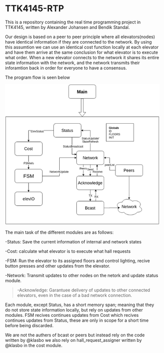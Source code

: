 # TTK4145-RTP
This is a repository containing the real time programming project in TTK4145, written by Alexander Johansen and Bendik Standal.

Our design is based on a peer to peer principle where all elevators(nodes) have identical information if they are connected to the network. By using this assumtion we can use an identical cost function locally at each elevator and have them arrive at the same conclusion for what elevator is to execute what order. When a new elevator connects to the network it shares its entire state information with the network, and the network transmits their inforamtion back in order for everyone to have a consensus. 

The program flow is seen below

![Program diagram](https://github.com/aalexjo/TTK4145-RTP/blob/master/Design/SanntidDiagram%20(2).png)

The main task of the different modules are as follows:

-Status: Save the current information of internal and network states

-Cost: calculate what elevator is to execute what hall requests

-FSM: Run the elevator to its assigned floors and control lighting, recive button presses and other updates from the elevator.

-Network: Transmit updates to other nodes on the netork and update status module.

 >-Acknowledge: Garantuee delivery of updates to other connected elevators, even in the case of a bad network connection.
 
 Each module, except Status, has a short memory span; meaning that they do not store state information locally, but rely on updates from other modules. FSM recives continues updates from Cost which recives continues updates from Status, these are only in scope for a short time before being discarded.


We are not the authers of bcast or peers but instead rely on the code written by @klasbo we also rely on hall_request_assigner written by @klasbo in the cost module. 
